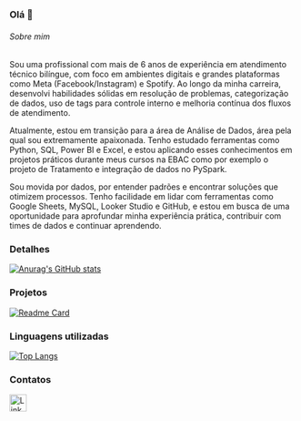 ### Olá 👋

###### Sobre mim
Sou uma profissional com mais de 6 anos de experiência em atendimento técnico bilíngue, com foco em ambientes digitais e grandes plataformas como Meta (Facebook/Instagram) e Spotify. Ao longo da minha carreira, desenvolvi habilidades sólidas em resolução de problemas, categorização de dados, uso de tags para controle interno e melhoria contínua dos fluxos de atendimento.

Atualmente, estou em transição para a área de Análise de Dados, área pela qual sou extremamente apaixonada. Tenho estudado ferramentas como Python, SQL, Power BI e Excel, e estou aplicando esses conhecimentos em projetos práticos durante meus cursos na EBAC como por exemplo o projeto de Tratamento e integração de dados no PySpark.

Sou movida por dados, por entender padrões e encontrar soluções que otimizem processos. Tenho facilidade em lidar com ferramentas como Google Sheets, MySQL, Looker Studio e GitHub, e estou em busca de uma oportunidade para aprofundar minha experiência prática, contribuir com times de dados e continuar aprendendo.


### Detalhes

[![Anurag's GitHub stats](https://github-readme-stats.vercel.app/api?username=stemntr&show_icons=true&theme=dark)](https://github.com/anuraghazra/github-readme-stats)

### Projetos

[![Readme Card](https://github-readme-stats.vercel.app/api/pin/?username=stemntr&repo=pedrogithub2406.github.io&theme=dark)](https://github.com/anuraghazra/github-readme-stats)


### Linguagens utilizadas

[![Top Langs](https://github-readme-stats.vercel.app/api/top-langs/?username=stemntr&layout=compact)](https://github.com/anuraghazra/github-readme-stats)

### Contatos

[<img src='https://img.shields.io/badge/LinkedIn-0077B5?style=for-the-badge&logo=linkedin&logoColor=white' alt='Linkedin' height='30'>](https://www.linkedin.com/in/steffanymonteiro/)
